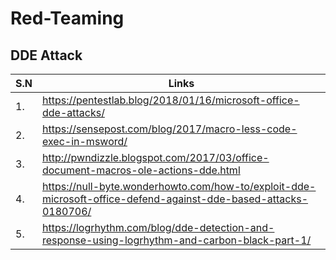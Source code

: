 # Red-Teaming

## DDE Attack 
|S.N| Links|
|-|-|
|1.| https://pentestlab.blog/2018/01/16/microsoft-office-dde-attacks/|
|2.|https://sensepost.com/blog/2017/macro-less-code-exec-in-msword/|
|3.|http://pwndizzle.blogspot.com/2017/03/office-document-macros-ole-actions-dde.html|
|4.|https://null-byte.wonderhowto.com/how-to/exploit-dde-microsoft-office-defend-against-dde-based-attacks-0180706/|
|5.|https://logrhythm.com/blog/dde-detection-and-response-using-logrhythm-and-carbon-black-part-1/|
